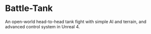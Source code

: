 # Battle-Tank
An open-world head-to-head tank fight with simple AI and terrain, and advanced control system in Unreal 4.
